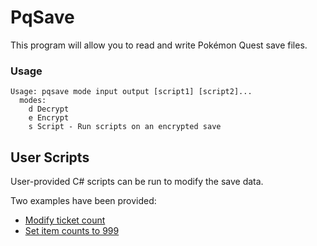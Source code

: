 # PqSave

This program will allow you to read and write Pokémon Quest save files.

### Usage
````
Usage: pqsave mode input output [script1] [script2]...
  modes:
    d Decrypt
    e Encrypt
    s Script - Run scripts on an encrypted save
````

## User Scripts
User-provided C# scripts can be run to modify the save data.

Two examples have been provided:
- [Modify ticket count](PqSave/Scripts/tickets.csx)
- [Set item counts to 999](PqSave/Scripts/items.csx)
